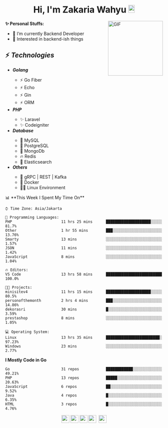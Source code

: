 <h1 align="center">Hi, I'm Zakaria Wahyu <img src="https://github.com/TheDudeThatCode/TheDudeThatCode/blob/master/Assets/Hi.gif" width="20px" height="25px"></h1>

<img align="right" alt="GIF" height="175px" src="https://www.nayakapratama.co.id/wp-content/uploads/2019/07/Website-Maintenance.gif" />

**✨ Personal Stuffs:**
- 🔭 I’m currently Backend Developer
- 🌱 Interested in backend-ish things

<h2>⚡ <i>Technologies</i></h2>
<ul>
<li><strong><i>Golang</i></strong></li>
  <ul>
    <li>⚡ Go Fiber</li>
    <li>⚡ Echo</li>
    <li>⚡ Gin</li>
    <li>⚡ ORM</li>
  </ul>
<li><strong><i>PHP</i></strong></li>
  <ul>
    <li>✨ Laravel</li>
    <li>✨ Codeigniter</li>
  </ul>
<li><strong><i>Database</i></strong></li>
  <ul>
    <li>🐬 MySQL</li>
    <li>🐘 PostgreSQL</li>
    <li>🍃 MongoDb</li>
    <li>🔥 Redis</li>
    <li>🔎 Elasticsearch</li>
  </ul>
  <li><strong><i>Others</i></strong></li>
  <ul>
    <li>💫 gRPC | REST | Kafka</li>
    <li>🐳 Docker</li>
    <li>👨‍💻 Linux Environment</li>
  </ul>
</ul>
<!--START_SECTION:waka-->
📊 **This Week I Spent My Time On** 

```text
⌚︎ Time Zone: Asia/Jakarta

💬 Programming Languages: 
PHP                      11 hrs 25 mins      ████████████████████░░░░░   81.7% 
Other                    1 hr 55 mins        ███░░░░░░░░░░░░░░░░░░░░░░   13.76% 
Smarty                   13 mins             ░░░░░░░░░░░░░░░░░░░░░░░░░   1.57% 
JSON                     11 mins             ░░░░░░░░░░░░░░░░░░░░░░░░░   1.42% 
JavaScript               8 mins              ░░░░░░░░░░░░░░░░░░░░░░░░░   1.04%

🔥 Editors: 
VS Code                  13 hrs 58 mins      █████████████████████████   100.0%

🐱‍💻 Projects: 
minisitev4               11 hrs 15 mins      ████████████████████░░░░░   80.5% 
personofthemonth         2 hrs 4 mins        ███░░░░░░░░░░░░░░░░░░░░░░   14.86% 
dekorasri                30 mins             █░░░░░░░░░░░░░░░░░░░░░░░░   3.59% 
prestashop               8 mins              ░░░░░░░░░░░░░░░░░░░░░░░░░   1.05%

💻 Operating System: 
Linux                    13 hrs 35 mins      ████████████████████████░   97.23% 
Windows                  23 mins             ░░░░░░░░░░░░░░░░░░░░░░░░░   2.77%

```

**I Mostly Code in Go** 

```text
Go                       31 repos            ████████████░░░░░░░░░░░░░   49.21% 
PHP                      13 repos            █████░░░░░░░░░░░░░░░░░░░░   20.63% 
JavaScript               6 repos             ██░░░░░░░░░░░░░░░░░░░░░░░   9.52% 
Java                     4 repos             █░░░░░░░░░░░░░░░░░░░░░░░░   6.35% 
HTML                     3 repos             █░░░░░░░░░░░░░░░░░░░░░░░░   4.76%

```



<!--END_SECTION:waka-->

<p align="center">
<a href="https://www.linkedin.com/in/zakariawahyu" target="_blank"><img src="https://img.shields.io/badge/linkedin-%230077B5.svg?&style=for-the-badge&logo=linkedin&logoColor=white" height=25></a>
<a href="https://medium.com/@zakariawahyu" target="_blank"><img src="https://img.shields.io/badge/Medium-12100E?style=for-the-badge&logo=medium&logoColor=white" height=25></a>
<a href="https://medium.com/@zakariawahyu" target="_blank"><img src="https://img.shields.io/badge/Portfolio-2300843e?style=for-the-badge&logo=About.me&logoColor=white" height=25></a>
<a href="https://www.twitter.com/_zakariawahyu" target="_blank"><img src="https://img.shields.io/badge/twitter-%231DA1F2.svg?&style=for-the-badge&logo=twitter&logoColor=white" height=25></a> 
<a href="https://www.instagram.com/_zakariawahyu" target="_blank"><img src="https://img.shields.io/badge/instagram-%23E4405F.svg?&style=for-the-badge&logo=instagram&logoColor=white" height=25></a>
